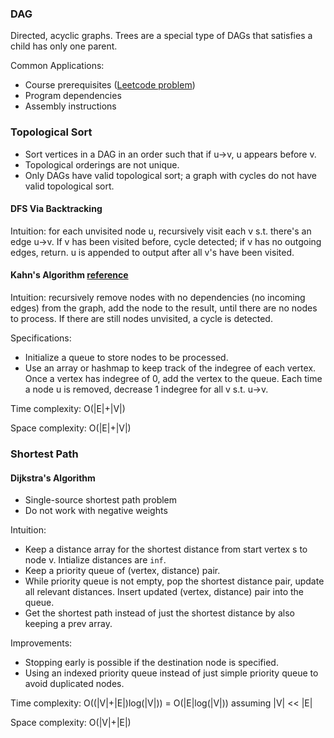 ### DAG

Directed, acyclic graphs. Trees are a special type of DAGs that satisfies a child has only one parent.

Common Applications:
- Course prerequisites ([Leetcode problem](https://leetcode.com/problems/course-schedule/))
- Program dependencies
- Assembly instructions

### Topological Sort

- Sort vertices in a DAG in an order such that if u->v, u appears before v.
- Topological orderings are not unique.
- Only DAGs have valid topological sort; a graph with cycles do not have valid topological sort.

#### DFS Via Backtracking

Intuition: for each unvisited node u, recursively visit each v s.t. there's an edge u->v. If v has been visited before, cycle detected; if v has no outgoing edges, return. u is appended to output after all v's have been visited.

#### Kahn's Algorithm [reference](https://www.youtube.com/watch?v=cIBFEhD77b4)

Intuition: recursively remove nodes with no dependencies (no incoming edges) from the graph, add the node to the result, until there are no nodes to process. If there are still nodes unvisited, a cycle is detected.

Specifications:
- Initialize a queue to store nodes to be processed. 
- Use an array or hashmap to keep track of the indegree of each vertex. Once a vertex has indegree of 0, add the vertex to the queue. Each time a node u is removed, decrease 1 indegree for all v s.t. u->v.

Time complexity: O(|E|+|V|)  

Space complexity: O(|E|+|V|)

### Shortest Path

#### Dijkstra's Algorithm

- Single-source shortest path problem
- Do not work with negative weights

Intuition:
- Keep a distance array for the shortest distance from start vertex s to node v. Intialize distances are `inf`.
- Keep a priority queue of (vertex, distance) pair.
- While priority queue is not empty, pop the shortest distance pair, update all relevant distances. Insert updated (vertex, distance) pair into the queue.
- Get the shortest path instead of just the shortest distance by also keeping a prev array.

Improvements:
- Stopping early is possible if the destination node is specified.
- Using an indexed priority queue instead of just simple priority queue to avoid duplicated nodes.

Time complexity: O((|V|+|E|)log(|V|)) = O(|E|log(|V|)) assuming |V| << |E|

Space complexity: O(|V|+|E|)
